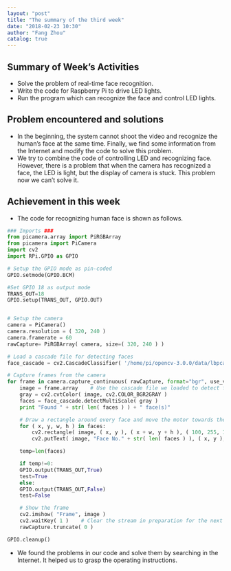 ```yaml
---
layout: "post"
title: "The summary of the third week"
date: "2018-02-23 10:30"
author: "Fang Zhou"
catalog: true
---
```

## Summary of Week’s Activities

- Solve the problem of real-time face recognition.
- Write the code for Raspberry Pi to drive LED lights.
- Run the program which can recognize the face and control LED lights.

## Problem encountered and solutions

- In the beginning, the system cannot shoot the video and recognize the human’s face at the same time. Finally, we find some information from the Internet and modify the code to solve this problem.
- We try to combine the code of controlling LED and recognizing face. However, there is a problem that when the camera has recognized a face, the LED is light, but the display of camera is stuck. This problem now we can’t solve it.


## Achievement in this week

- The code for recognizing human face is shown as follows. 
```Python
### Imports ###
from picamera.array import PiRGBArray
from picamera import PiCamera
import cv2
import RPi.GPIO as GPIO

# Setup the GPIO mode as pin-coded
GPIO.setmode(GPIO.BCM)

#Set GPIO 18 as output mode
TRANS_OUT=18
GPIO.setup(TRANS_OUT, GPIO.OUT)


# Setup the camera
camera = PiCamera()
camera.resolution = ( 320, 240 )
camera.framerate = 60
rawCapture= PiRGBArray( camera, size=( 320, 240 ) )

# Load a cascade file for detecting faces
face_cascade = cv2.CascadeClassifier( '/home/pi/opencv-3.0.0/data/lbpcascades/lbpcascade_frontalface.xml' ) 

# Capture frames from the camera
for frame in camera.capture_continuous( rawCapture, format="bgr", use_video_port=True ):
    image = frame.array    # Use the cascade file we loaded to detect faces
    gray = cv2.cvtColor( image, cv2.COLOR_BGR2GRAY )
    faces = face_cascade.detectMultiScale( gray )   
    print "Found " + str( len( faces ) ) + " face(s)"

    # Draw a rectangle around every face and move the motor towards the face
    for ( x, y, w, h ) in faces:
        cv2.rectangle( image, ( x, y ), ( x + w, y + h ), ( 100, 255, 100 ), 2 )
        cv2.putText( image, "Face No." + str( len( faces ) ), ( x, y ), cv2.FONT_HERSHEY_SIMPLEX, 0.5, ( 0, 0, 255 ), 2 )

    temp=len(faces)

    if temp!=0:
	GPIO.output(TRANS_OUT,True)
	test=True
    else: 
	GPIO.output(TRANS_OUT,False)
	test=False

    # Show the frame
    cv2.imshow( "Frame", image )
    cv2.waitKey( 1 )    # Clear the stream in preparation for the next frame
    rawCapture.truncate( 0 )

GPIO.cleanup()
```
- We found the problems in our code and solve them by searching in the Internet. It helped us to grasp the operating instructions.
